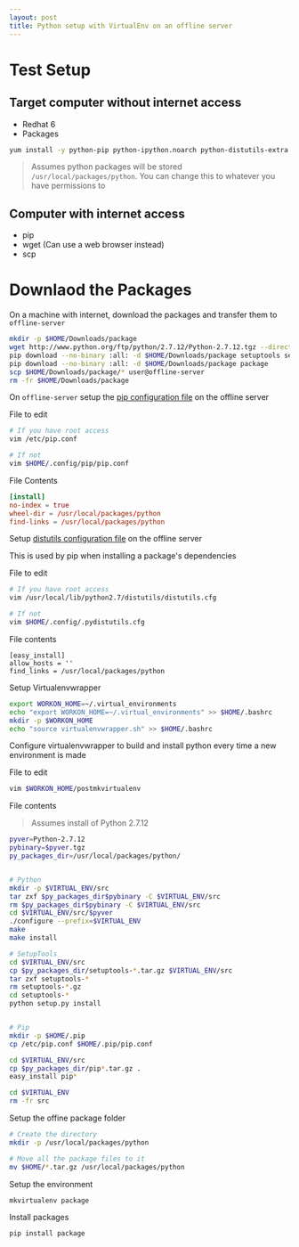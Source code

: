 ```yaml
---
layout: post
title: Python setup with VirtualEnv on an offline server
---
```


# Test Setup

## Target computer without internet access
  * Redhat 6
  * Packages

```bash
yum install -y python-pip python-ipython.noarch python-distutils-extra.noarch python-devel.x86_64 openssl-devel.x86_64 python-virtualenvwrapper.noarch git.x86_64 sqlite-devel.x86_64 cdk.x86_64 ncurses-devel.x86_64 bzip2-devel.x86_64 readline-devel.x86_64
```
 > Assumes python packages will be stored `/usr/local/packages/python`. You can change this to whatever you have permissions to

## Computer with internet access
  * pip
  * wget (Can use a web browser instead)
  * scp

# Downlaod the Packages

On a machine with internet, download the packages and transfer them to `offline-server`

```bash
mkdir -p $HOME/Downloads/package
wget http://www.python.org/ftp/python/2.7.12/Python-2.7.12.tgz --directory-prefix=$HOME/Downloads/package
pip download --no-binary :all: -d $HOME/Downloads/package setuptools setuptools_scm pip
pip download --no-binary :all: -d $HOME/Downloads/package package
scp $HOME/Downloads/package/* user@offline-server
rm -fr $HOME/Downloads/package
```

On `offline-server` setup the [pip configuration file](https://pip.pypa.io/en/stable/user_guide/#config-file) on the offline server

File to edit

```bash
# If you have root access
vim /etc/pip.conf

# If not
vim $HOME/.config/pip/pip.conf
```

File Contents

```conf
[install]
no-index = true
wheel-dir = /usr/local/packages/python
find-links = /usr/local/packages/python
```

Setup [distutils configuration file](http://pydoc-zh.readthedocs.io/en/latest/install/index.html#distutils-configuration-files) on the offline server

This is used by pip when installing a package's dependencies

File to edit

```bash
# If you have root access
vim /usr/local/lib/python2.7/distutils/distutils.cfg

# If not
vim $HOME/.config/.pydistutils.cfg
```

File contents

```config
[easy_install]
allow_hosts = ''
find_links = /usr/local/packages/python
```

Setup Virtualenvwrapper

```bash
export WORKON_HOME=~/.virtual_environments
echo "export WORKON_HOME=~/.virtual_environments" >> $HOME/.bashrc
mkdir -p $WORKON_HOME
echo "source virtualenvwrapper.sh" >> $HOME/.bashrc
```

Configure virtualenvwrapper to build and install python every time a new environment is made

File to edit

```bash
vim $WORKON_HOME/postmkvirtualenv
```

File contents

 > Assumes install of Python 2.7.12

```bash
pyver=Python-2.7.12
pybinary=$pyver.tgz
py_packages_dir=/usr/local/packages/python/


# Python
mkdir -p $VIRTUAL_ENV/src
tar zxf $py_packages_dir$pybinary -C $VIRTUAL_ENV/src
rm $py_packages_dir$pybinary -C $VIRTUAL_ENV/src
cd $VIRTUAL_ENV/src/$pyver
./configure --prefix=$VIRTUAL_ENV
make
make install

# SetupTools
cd $VIRTUAL_ENV/src
cp $py_packages_dir/setuptools-*.tar.gz $VIRTUAL_ENV/src
tar zxf setuptools-*
rm setuptools-*.gz
cd setuptools-*
python setup.py install


# Pip
mkdir -p $HOME/.pip
cp /etc/pip.conf $HOME/.pip/pip.conf

cd $VIRTUAL_ENV/src
cp $py_packages_dir/pip*.tar.gz .
easy_install pip*

cd $VIRTUAL_ENV
rm -fr src
```

Setup the offine package folder

```bash
# Create the directory
mkdir -p /usr/local/packages/python

# Move all the package files to it
mv $HOME/*.tar.gz /usr/local/packages/python
```


Setup the environment

```bash
mkvirtualenv package
```

Install packages

```bash
pip install package
```
